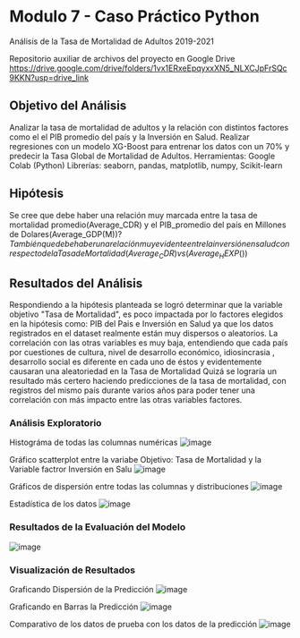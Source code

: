 # Modulo 7 - Caso Práctico Python

Análisis de la Tasa de Mortalidad de Adultos 2019-2021

Repositorio auxiliar de archivos del proyecto en Google Drive
https://drive.google.com/drive/folders/1vx1ERxeEpqyxxXN5_NLXCJpFrSQc9KKN?usp=drive_link


## Objetivo del Análisis

Analizar la tasa de mortalidad de adultos y la relación con distintos factores como el el PIB promedio del país y la Inversión en Salud. Realizar regresiones con un modelo XG-Boost para entrenar los datos con un 70% y predecir la Tasa Global de Mortalidad de Adultos.
Herramientas: Google Colab (Python) Librerías: seaborn, pandas, matplotlib, numpy, Scikit-learn


## Hipótesis
Se cree que debe haber una relación muy marcada entre la tasa de mortalidad promedio(Average_CDR) y el PIB_promedio del país en Millones de Dolares(Average_GDP(M$)) ?
También que debe haber una relación muy evidente entre la inversión en salud con respecto de la Tasa de Mortalidad  (Average_CDR) vs (Average_HEXP($))



## Resultados del Análisis

Respondiendo a la hipótesis planteada se logró determinar que la variable objetivo "Tasa de Mortalidad", es poco impactada por lo factores elegidos en la hipótesis como: PIB del Pais e Inversión en Salud ya que los datos registrados en el dataset realmente están muy dispersos o aleatorios.
La correlación con las otras variables es muy baja, entendiendo que cada país por cuestiones de cultura, nivel de desarrollo económico, idiosincrasia , desarrollo social es diferente en cada uno de éstos y evidentemente causaran una aleatoriedad en la Tasa de Mortalidad
Quizá se lograría un resultado más certero haciendo predicciones de la tasa de mortalidad, con registros del mismo país durante varios años para poder tener una correlación con más impacto entre las otras variables factores.



### Análisis Exploratorio
Histográma de todas las columnas numéricas
![image](https://github.com/user-attachments/assets/28c275c8-a333-41af-92d0-1a3c0a26703b)

Gráfico scatterplot  entre la variabe Objetivo: Tasa de Mortalidad y la Variable factror Inversión en Salu
![image](https://github.com/user-attachments/assets/16245e03-4a8a-4aef-a372-bdf527f6402e)

Gráficos de dispersión entre todas las columnas y distribuciones
![image](https://github.com/user-attachments/assets/bc96fda3-71a8-46d8-8552-a73d1b7ad6c6)

Estadística de los datos
![image](https://github.com/user-attachments/assets/611d2d95-7b49-4c4d-bf74-9c8b72b70c4f)




### Resultados de la Evaluación del Modelo
![image](https://github.com/user-attachments/assets/888a87f7-8c21-4416-b05b-62e91c7f0708)

### Visualización de Resultados
Graficando Dispersión de la Predicción
![image](https://github.com/user-attachments/assets/aa759502-7b82-4363-b20b-a77976b727c3)

Graficando en Barras la Predicción
![image](https://github.com/user-attachments/assets/03f6dbcc-edd3-466b-9d92-fc575441af00)

Comparativo de los datos de prueba con los datos de la predicción
![image](https://github.com/user-attachments/assets/fc61e219-11d7-4d14-b065-ccb9c2c6fec4)






